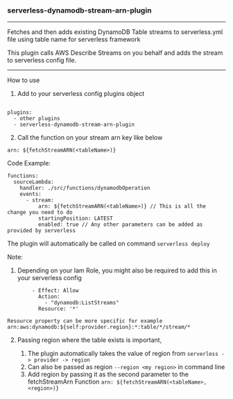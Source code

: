  ### serverless-dynamodb-stream-arn-plugin
___
Fetches and then adds existing DynamoDB Table streams to serverless.yml file using table name for serverless framework

This plugin calls AWS Describe Streams on you behalf and adds the stream to serverless config file.

***

How to use

1. Add to your serverless config plugins object

```

plugins: 
  - other plugins
  - serverless-dynamodb-stream-arn-plugin

```

2. Call the function on your stream arn key like below

`arn: ${fetchStreamARN(<tableName>)}`

Code Example: 
```
functions:
  sourceLambda:
    handler: ./src/functions/dynamodbOperation
    events:
      - stream:
          arn: ${fetchStreamARN(<tableName>)} // This is all the change you need to do
          startingPosition: LATEST
          enabled: true // Any other parameters can be added as provided by serverless
```

The plugin will automatically be called on command `serverless deploy`

Note: 
1. Depending on your Iam Role, you might also be required to add this in your serverless config

```
        - Effect: Allow
          Action:
            - "dynamodb:ListStreams"
          Resource: '*' 
```
`Resource property can be more specific for example`
`arn:aws:dynamodb:${self:provider.region}:*:table/*/stream/*`

2. Passing region where the table exists is important, 

    1. The plugin automatically takes the value of region from `serverless -> provider -> region`
    2. Can also be passed as region `--region <my region>` in command line
    3. Add region by passing it as the second parameter to the fetchStreamArn Function `arn: ${fetchStreamARN(<tableName>, <region>)}`